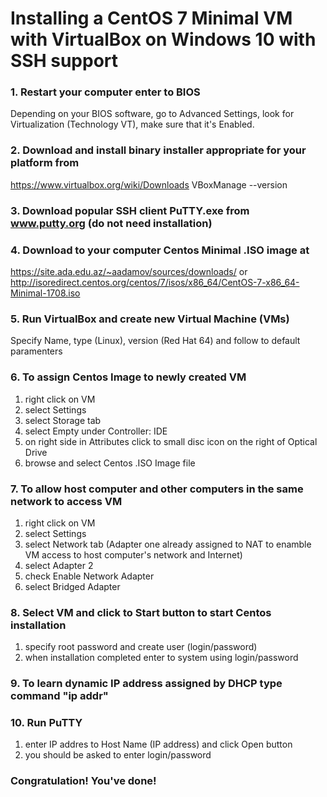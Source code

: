 # Installing a CentOS 7 Minimal VM with VirtualBox on Windows 10 with SSH support

### 1. Restart your computer enter to BIOS
Depending on your BIOS software, go to Advanced Settings, look for Virtualization (Technology VT), make sure that it's Enabled.

### 2. Download and install binary installer appropriate for your platform from
https://www.virtualbox.org/wiki/Downloads
VBoxManage --version

### 3. Download popular SSH client PuTTY.exe from www.putty.org (do not need installation)

### 4. Download to your computer Centos Minimal .ISO image at
https://site.ada.edu.az/~aadamov/sources/downloads/ 
or http://isoredirect.centos.org/centos/7/isos/x86_64/CentOS-7-x86_64-Minimal-1708.iso 

### 5. Run VirtualBox and create new Virtual Machine (VMs)
Specify Name, type (Linux), version (Red Hat 64) and follow to default paramenters

### 6. To assign Centos Image to newly created VM
1. right click on VM 
2. select Settings
3. select Storage tab
4. select Empty under Controller: IDE
5. on right side in Attributes click to small disc icon on the right of Optical Drive
6. browse and select Centos .ISO Image file

### 7. To allow host computer and other computers in the same network to access VM
1. right click on VM 
2. select Settings
3. select Network tab (Adapter one already assigned to NAT to enamble VM access to host computer's network and Internet)
4. select Adapter 2 
5. check Enable Network Adapter
6. select Bridged Adapter

### 8. Select VM and click to Start button to start Centos installation
1. specify root password and create user (login/password)
2. when installation completed enter to system using login/password

### 9. To learn dynamic IP address assigned by DHCP type command "ip addr"

### 10. Run PuTTY
1. enter IP addres to Host Name (IP address) and click Open button
2. you should be asked to enter login/password

### Congratulation! You've done!
